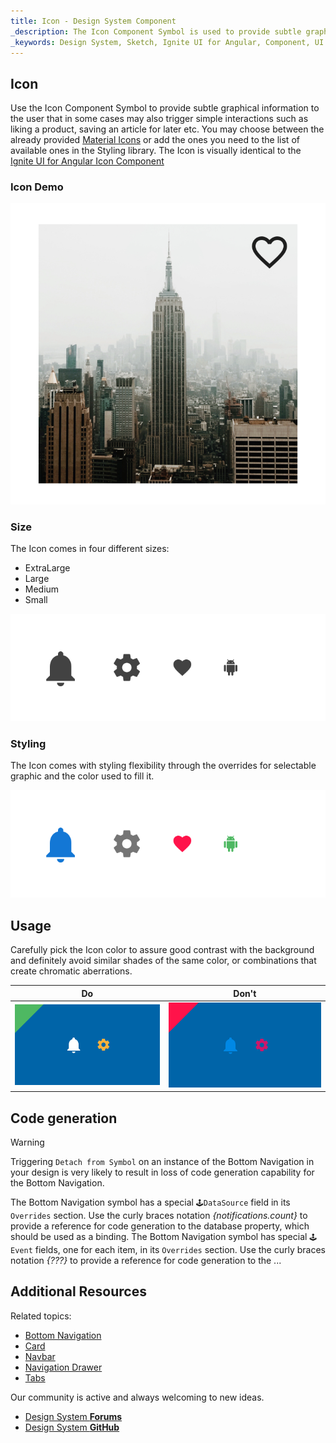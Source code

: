 ```yaml
---
title: Icon - Design System Component
_description: The Icon Component Symbol is used to provide subtle graphical indications to the user that also may trigger an interaction. 
_keywords: Design System, Sketch, Ignite UI for Angular, Component, UI Library, Widgets
---
```


## Icon

Use the Icon Component Symbol to provide subtle graphical information to the user that in some cases may also trigger simple interactions such as liking a product, saving an article for later etc. You may choose between the already provided [Material Icons](https://material.io/tools/icons/) or add the ones you need to the list of available ones in the Styling library.
The Icon is visually identical to the [Ignite UI for Angular Icon Component](https://www.infragistics.com/products/ignite-ui-angular/angular/components/icon.html)

### Icon Demo

![](../images/icon_demo.png)

### Size

The Icon comes in four different sizes:

* ExtraLarge
* Large
* Medium
* Small

![](../images/icon_sizes.png)

### Styling

The Icon comes with styling flexibility through the overrides for selectable graphic and the color used to fill it.

![](../images/icon_styling.png)

## Usage

Carefully pick the Icon color to assure good contrast with the background and definitely avoid similar shades of the same color, or combinations that create chromatic aberrations.

| Do                          | Don't                         |
| --------------------------- | ----------------------------- |
| ![](../images/icon_do1.png) | ![](../images/icon_dont1.png) |

## Code generation

> [!WARNING]
> Triggering `Detach from Symbol` on an instance of the Bottom Navigation in your design is very likely to result in loss of code generation capability for the Bottom Navigation.

The Bottom Navigation symbol has a special `🕹️DataSource` field in its `Overrides` section. Use the curly braces notation _{notifications.count}_ to provide a reference for code generation to the database property, which should be used as a binding.
The Bottom Navigation symbol has special `🕹️Event` fields, one for each item, in its `Overrides` section. Use the curly braces notation _{???}_ to provide a reference for code generation to the ...

## Additional Resources

Related topics:

* [Bottom Navigation](bottom-nav.md)
* [Card](card.md)
* [Navbar](navbar.md)
* [Navigation Drawer](nav-drawer.md)
* [Tabs](tabs.md)
  <div class="divider--half"></div>

Our community is active and always welcoming to new ideas.

* [Design System **Forums**](https://www.infragistics.com/community/forums/f/ignite-ui-for-angular)
* [Design System **GitHub**](https://github.com/IgniteUI/igniteui-angular)
